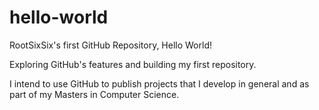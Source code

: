 # hello-world
RootSixSix's first GitHub Repository, Hello World!

Exploring GitHub's features and building my first repository.

I intend to use GitHub to publish projects that I develop in general and as part of my Masters in Computer Science.
